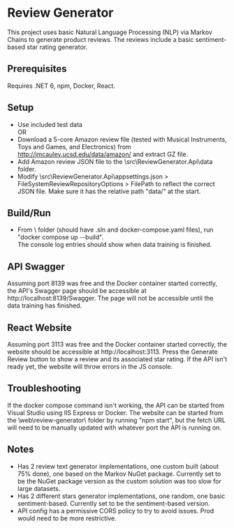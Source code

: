 # Review Generator
This project uses basic Natural Language Processing (NLP) via Markov Chains to generate product reviews. The reviews include a basic sentiment-based star rating generator.

## Prerequisites
Requires .NET 6, npm, Docker, React.

## Setup
- Use included test data
<br>OR
- Download a 5-core Amazon review file (tested with Musical Instruments, Toys and Games, and Electronics) from http://jmcauley.ucsd.edu/data/amazon/ and extract GZ file.
- Add Amazon review JSON file to the \src\ReviewGenerator.Api\data folder.
- Modify \src\ReviewGenerator.Api\appsettings.json > FileSystemReviewRepositoryOptions > FilePath to reflect the correct JSON file. Make sure it has the relative path "data/" at the start.

## Build/Run
- From \ folder (should have .sln and docker-compose.yaml files), run "docker compose up --build".
<br>The console log entries should show when data training is finished.

## API Swagger
Assuming port 8139 was free and the Docker container started correctly, the API's Swagger page should be accessible at http://localhost:8139/Swagger.
The page will not be accessible until the data training has finished.

## React Website
Assuming port 3113 was free and the Docker container started correctly, the website should be accessible at http://localhost:3113. Press the Generate Review button to show a review and its associated star rating. If the API isn't ready yet, the website will throw errors in the JS console.

## Troubleshooting
If the docker compose command isn't working, the API can be started from Visual Studio using IIS Express or Docker. The website can be started from the \web\review-generator\ folder by running "npm start", but the fetch URL will need to be manually updated with whatever port the API is running on.

## Notes
- Has 2 review text generator implementations, one custom built (about 75% done), one based on the Markov NuGet package. Currently set to be the NuGet package version as the custom solution was too slow for large datasets.
- Has 2 different stars generator implementations, one random, one basic sentiment-based. Currently set to be the sentiment-based version.
- API config has a permissive CORS policy to try to avoid issues. Prod would need to be more restrictive.
